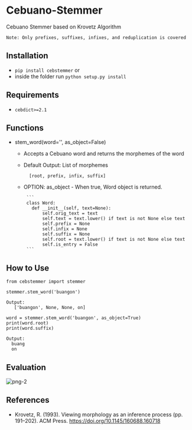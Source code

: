 # Cebuano-Stemmer
Cebuano Stemmer based on Krovetz Algorithm

`Note: Only prefixes, suffixes, infixes, and reduplication is covered`

## Installation
* `pip install cebstemmer` or
* inside the folder run `python setup.py install`

## Requirements
* `cebdict>=2.1`

## Functions
* stem_word(word='', as_object=False)
   - Accepts a Cebuano word and returns the morphemes of the word
   - Default Output: List of morphemes
      ```
        [root, prefix, infix, suffix]
      ```
   - OPTION:
        as_object
          - When true, Word object is returned.
          
          ```
          class Word:
            def __init__(self, text=None):
                self.orig_text = text
                self.text = text.lower() if text is not None else text
                self.prefix = None
                self.infix = None
                self.suffix = None
                self.root = text.lower() if text is not None else text
                self.is_entry = False
          ```
   
## How to Use
```
from cebstemmer import stemmer

stemmer.stem_word('buangon')

Output: 
   ['buangon', None, None, on]

word = stemmer.stem_word('buangon', as_object=True)
print(word.root)
print(word.suffix)

Output:
  buang
  on
```

## Evaluation
![png-2](https://user-images.githubusercontent.com/24803247/39425959-649b0ba4-4cb0-11e8-94b5-b1aacd3174d6.PNG)

## References

* Krovetz, R. (1993). Viewing morphology as an inference process (pp. 191–202). ACM Press. https://doi.org/10.1145/160688.160718

